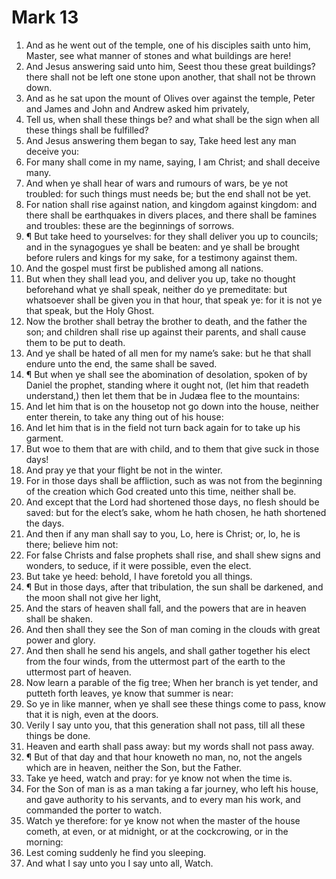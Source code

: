 ﻿# Mark 13
1. And as he went out of the temple, one of his disciples saith unto him, Master, see what manner of stones and what buildings are here! 
2. And Jesus answering said unto him, Seest thou these great buildings? there shall not be left one stone upon another, that shall not be thrown down. 
3. And as he sat upon the mount of Olives over against the temple, Peter and James and John and Andrew asked him privately, 
4. Tell us, when shall these things be? and what shall be the sign when all these things shall be fulfilled? 
5. And Jesus answering them began to say, Take heed lest any man deceive you: 
6. For many shall come in my name, saying, I am Christ; and shall deceive many. 
7. And when ye shall hear of wars and rumours of wars, be ye not troubled: for such things must needs be; but the end shall not be yet. 
8. For nation shall rise against nation, and kingdom against kingdom: and there shall be earthquakes in divers places, and there shall be famines and troubles: these are the beginnings of sorrows. 
9. ¶ But take heed to yourselves: for they shall deliver you up to councils; and in the synagogues ye shall be beaten: and ye shall be brought before rulers and kings for my sake, for a testimony against them. 
10. And the gospel must first be published among all nations. 
11. But when they shall lead you, and deliver you up, take no thought beforehand what ye shall speak, neither do ye premeditate: but whatsoever shall be given you in that hour, that speak ye: for it is not ye that speak, but the Holy Ghost. 
12. Now the brother shall betray the brother to death, and the father the son; and children shall rise up against their parents, and shall cause them to be put to death. 
13. And ye shall be hated of all men for my name’s sake: but he that shall endure unto the end, the same shall be saved. 
14. ¶ But when ye shall see the abomination of desolation, spoken of by Daniel the prophet, standing where it ought not, (let him that readeth understand,) then let them that be in Judæa flee to the mountains: 
15. And let him that is on the housetop not go down into the house, neither enter therein, to take any thing out of his house: 
16. And let him that is in the field not turn back again for to take up his garment. 
17. But woe to them that are with child, and to them that give suck in those days! 
18. And pray ye that your flight be not in the winter. 
19. For in those days shall be affliction, such as was not from the beginning of the creation which God created unto this time, neither shall be. 
20. And except that the Lord had shortened those days, no flesh should be saved: but for the elect’s sake, whom he hath chosen, he hath shortened the days. 
21. And then if any man shall say to you, Lo, here is Christ; or, lo, he is there; believe him not: 
22. For false Christs and false prophets shall rise, and shall shew signs and wonders, to seduce, if it were possible, even the elect. 
23. But take ye heed: behold, I have foretold you all things. 
24. ¶ But in those days, after that tribulation, the sun shall be darkened, and the moon shall not give her light, 
25. And the stars of heaven shall fall, and the powers that are in heaven shall be shaken. 
26. And then shall they see the Son of man coming in the clouds with great power and glory. 
27. And then shall he send his angels, and shall gather together his elect from the four winds, from the uttermost part of the earth to the uttermost part of heaven. 
28. Now learn a parable of the fig tree; When her branch is yet tender, and putteth forth leaves, ye know that summer is near: 
29. So ye in like manner, when ye shall see these things come to pass, know that it is nigh, even at the doors. 
30. Verily I say unto you, that this generation shall not pass, till all these things be done. 
31. Heaven and earth shall pass away: but my words shall not pass away. 
32. ¶ But of that day and that hour knoweth no man, no, not the angels which are in heaven, neither the Son, but the Father. 
33. Take ye heed, watch and pray: for ye know not when the time is. 
34. For the Son of man is as a man taking a far journey, who left his house, and gave authority to his servants, and to every man his work, and commanded the porter to watch. 
35. Watch ye therefore: for ye know not when the master of the house cometh, at even, or at midnight, or at the cockcrowing, or in the morning: 
36. Lest coming suddenly he find you sleeping. 
37. And what I say unto you I say unto all, Watch. 
